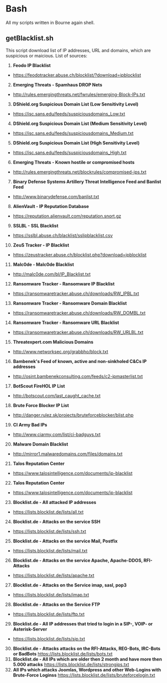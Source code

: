 # Bash
All my scripts written in Bourne again shell.

## getBlacklist.sh
This script download list of IP addresses, URL and domains, which are suspicious or maicious.
List of sources:
1. **Feodo IP Blacklist**
* https://feodotracker.abuse.ch/blocklist/?download=ipblocklist
2. **Emerging Threats - Spamhaus DROP Nets**
* http://rules.emergingthreats.net/fwrules/emerging-Block-IPs.txt
3. **DShield.org Suspicious Domain List (Low Sensitivity Level)**
* https://isc.sans.edu/feeds/suspiciousdomains_Low.txt
4. **DShield.org Suspicious Domain List (Medium Sensitivity Level)**
* https://isc.sans.edu/feeds/suspiciousdomains_Medium.txt
5. **DShield.org Suspicious Domain List (High Sensitivity Level)**
* https://isc.sans.edu/feeds/suspiciousdomains_High.txt
6. **Emerging Threats - Known hostile or compromised hosts**
* http://rules.emergingthreats.net/blockrules/compromised-ips.txt
7. **Binary Defense Systems Artillery Threat Intelligence Feed and Banlist Feed**
* http://www.binarydefense.com/banlist.txt
8. **AlienVault - IP Reputation Database**
* https://reputation.alienvault.com/reputation.snort.gz
9. **SSLBL - SSL Blacklist**
* https://sslbl.abuse.ch/blacklist/sslipblacklist.csv
10. **ZeuS Tracker - IP Blacklist**
* https://zeustracker.abuse.ch/blocklist.php?download=ipblocklist
11. **Malc0de - Malc0de Blacklist**
* http://malc0de.com/bl/IP_Blacklist.txt
12. **Ransomware Tracker - Ransomware IP Blacklist**
* https://ransomwaretracker.abuse.ch/downloads/RW_IPBL.txt
13. **Ransomware Tracker - Ransomware Domain Blacklist**
* https://ransomwaretracker.abuse.ch/downloads/RW_DOMBL.txt
14. **Ransomware Tracker - Ransomware URL Blacklist**
* https://ransomwaretracker.abuse.ch/downloads/RW_URLBL.txt
15. **Threatexpert.com Malicious Domains**
* http://www.networksec.org/grabbho/block.txt
16. **Bambenek's Feed of known, active and non-sinkholed C&Cs IP addresses**
* http://osint.bambenekconsulting.com/feeds/c2-ipmasterlist.txt
17. **BotScout FireHOL IP List**
* http://botscout.com/last_caught_cache.txt
18. **Brute Force Blocker IP List**
* http://danger.rulez.sk/projects/bruteforceblocker/blist.php
19. **CI Army Bad IPs**
* http://www.ciarmy.com/list/ci-badguys.txt
20. **Malware Domain Blacklist**
* http://mirror1.malwaredomains.com/files/domains.txt
21. **Talos Reputation Center**
* https://www.talosintelligence.com/documents/ip-blacklist
22. **Talos Reputation Center**
* https://www.talosintelligence.com/documents/ip-blacklist
23. **Blocklist.de - All attacked IP addresses**
* https://lists.blocklist.de/lists/all.txt
24. **Blocklist.de - Attacks on the service SSH**
* https://lists.blocklist.de/lists/ssh.txt
25. **Blocklist.de - Attacks on the service Mail, Postfix**
* https://lists.blocklist.de/lists/mail.txt
26. **Blocklist.de - Attacks on the service Apache, Apache-DDOS, RFI-Attacks**
* https://lists.blocklist.de/lists/apache.txt
27. **Blocklist.de - Attacks on the Service imap, sasl, pop3**
* https://lists.blocklist.de/lists/imap.txt
28. **Blocklist.de - Attacks on the Service FTP**
* https://lists.blocklist.de/lists/ftp.txt
29. **Blocklist.de - All IP addresses that tried to login in a SIP-, VOIP- or Asterisk-Server**
* https://lists.blocklist.de/lists/sip.txt
30. **Blocklist.de - Attacks attacks on the RFI-Attacks, REG-Bots, IRC-Bots or BadBots**
https://lists.blocklist.de/lists/bots.txt
31. **Blocklist.de - All IPs which are older then 2 month and have more then 5.000 attacks**
https://lists.blocklist.de/lists/strongips.txt
32. **All IPs which attacks Joomlas, Wordpress and other Web-Logins with Brute-Force Loginss**
https://lists.blocklist.de/lists/bruteforcelogin.txt
